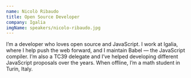 ```yaml
---
name: Nicolò Ribaudo
title: Open Source Developer
company: Igalia
imgName: speakers/nicolo-ribaudo.jpg
---
```


 I’m a developer who loves open source and JavaScript. I work at Igalia, where I help push the web forward, and I maintain Babel — the JavaScript compiler. I’m also a TC39 delegate and I’ve helped developing different JavaScript proposals over the years. When offline, I’m a math student in Turin, Italy. 
